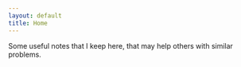 ```yaml
---
layout: default
title: Home
---
```


Some useful notes that I keep here, that may help others with similar problems. 

